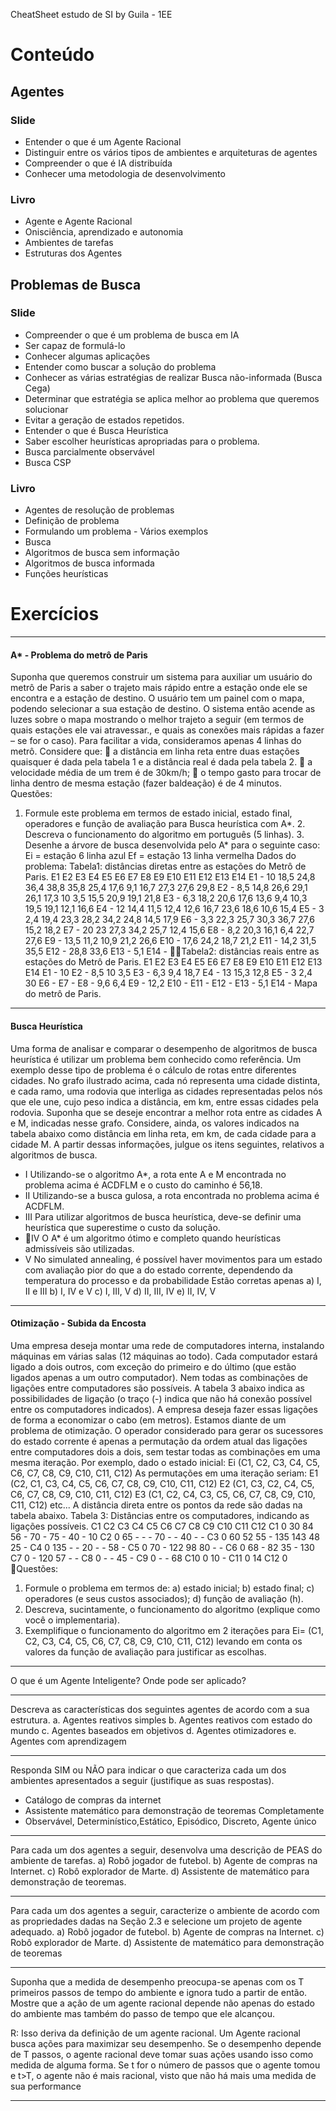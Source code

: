 CheatSheet estudo de SI by Guila - 1EE
        
# Conteúdo
## Agentes 

### Slide
* Entender o que é um Agente Racional
* Distinguir entre os vários tipos de ambientes e arquiteturas de agentes
* Compreender o que é IA distribuída
* Conhecer uma metodologia de desenvolvimento
### Livro
* Agente e Agente Racional
* Onisciência, aprendizado e autonomia
* Ambientes de tarefas
* Estruturas dos Agentes


## Problemas de Busca

### Slide
* Compreender o que é um problema de busca em IA
* Ser capaz de formulá-lo
* Conhecer algumas aplicações
* Entender como buscar a solução do problema
* Conhecer as várias estratégias de realizar Busca não-informada (Busca Cega)
* Determinar que estratégia se aplica melhor ao problema que queremos solucionar
* Evitar a geração de estados repetidos.
* Entender o que é Busca Heurística
* Saber escolher heurísticas apropriadas para o problema.
* Busca parcialmente observável
* Busca  CSP
### Livro
* Agentes de resolução de problemas
* Definição de problema
* Formulando um problema - Vários exemplos
* Busca
* Algoritmos de busca sem informação
* Algoritmos de busca informada
* Funções heurísticas

# Exercícios

***
#### A* - Problema do metrô de Paris
Suponha que queremos construir um sistema para auxiliar um usuário do metrô de Paris a saber o trajeto mais rápido entre a estação onde ele se encontra e a estação de destino. O usuário tem um painel com o mapa, podendo selecionar a sua estação de destino. O sistema então acende as luzes sobre o mapa mostrando o melhor trajeto a seguir (em termos de quais estações ele vai atravessar., e quais as conexões mais rápidas a fazer – se for o caso). Para facilitar a vida, consideramos apenas 4 linhas do metrô.
Considere que:  a distância em linha reta entre duas estações quaisquer é dada pela tabela 1 e a
distância real é dada pela tabela 2.  a  velocidade média de um trem é de 30km/h;  o tempo gasto para trocar de linha dentro de mesma estação (fazer baldeação) é
de 4 minutos.
Questões:
1. Formule este problema em termos de estado inicial, estado final, operadores
e função de avaliação para Busca heurística com A*. 2. Descreva o funcionamento do algoritmo em português (5 linhas). 3. Desenhe a árvore de busca desenvolvida pelo A* para o seguinte caso:
Ei = estação 6 linha azul Ef = estação 13 linha vermelha
Dados do problema:
Tabela1: distâncias diretas entre as estações do Metrô de Paris.
E1 E2 E3 E4 E5 E6 E7 E8 E9 E10 E11 E12 E13 E14 E1 - 10 18,5 24,8 36,4 38,8 35,8 25,4 17,6 9,1 16,7 27,3 27,6 29,8 E2 - 8,5 14,8 26,6 29,1 26,1 17,3 10 3,5 15,5 20,9 19,1 21,8 E3 - 6,3 18,2 20,6 17,6 13,6 9,4 10,3 19,5 19,1 12,1 16,6 E4 - 12 14,4 11,5 12,4 12,6 16,7 23,6 18,6 10,6 15,4 E5 - 3 2,4 19,4 23,3 28,2 34,2 24,8 14,5 17,9 E6 - 3,3 22,3 25,7 30,3 36,7 27,6 15,2 18,2 E7 - 20 23 27,3 34,2 25,7 12,4 15,6 E8 - 8,2 20,3 16,1 6,4 22,7 27,6 E9 - 13,5 11,2 10,9 21,2 26,6 E10 - 17,6 24,2 18,7 21,2 E11 - 14,2 31,5 35,5 E12 - 28,8 33,6 E13 - 5,1 E14 -
Tabela2: distâncias reais entre as estações do Metrô de Paris.
E1 E2 E3 E4 E5 E6 E7 E8 E9 E10 E11 E12 E13 E14 E1 - 10 E2 - 8,5 10 3,5 E3 - 6,3 9,4 18,7 E4 - 13 15,3 12,8 E5 - 3 2,4 30 E6 - E7 - E8 - 9,6 6,4 E9 - 12,2 E10 - E11 - E12 - E13 - 5,1 E14 -
Mapa do metrô de Paris.


***
#### Busca Heurística
Uma forma de analisar e comparar o desempenho de algoritmos de busca heurística é utilizar um problema bem conhecido como referência. Um exemplo desse tipo de problema é o cálculo de rotas entre diferentes cidades. No grafo ilustrado acima, cada nó representa uma cidade distinta, e cada ramo, uma rodovia que interliga as cidades representadas pelos nós que ele une, cujo peso indica a distância, em km, entre essas cidades pela rodovia. Suponha que se deseje encontrar a melhor rota entre as cidades A e M, indicadas nesse grafo. Considere, ainda, os valores indicados na tabela abaixo como distância em linha reta, em km, de cada cidade para a cidade M.
A partir dessas informações, julgue os itens seguintes, relativos a algoritmos de busca.
* I Utilizando-se o algoritmo A*, a rota ente A e M encontrada no problema acima é ACDFLM e o custo do caminho é 56,18.
* II Utilizando-se a busca gulosa, a rota encontrada no problema acima é ACDFLM.
* III Para utilizar algoritmos de busca heurística, deve-se definir uma heurística que superestime o custo da solução.
* IV O A* é um algoritmo ótimo e completo quando heurísticas admissíveis são utilizadas.
* V No simulated annealing, é possível haver movimentos para um estado com avaliação pior do que a do estado corrente, dependendo da temperatura do processo e da probabilidade Estão corretas apenas
a) I, II e III b) I, IV e V c) I, III, V d) II, III, IV e) II, IV, V

***

#### Otimização - Subida da Encosta
Uma empresa deseja montar uma rede de computadores interna, instalando máquinas em várias salas (12 máquinas ao todo). Cada computador estará ligado a dois outros, com exceção do primeiro e do último (que estão ligados apenas a um outro computador). Nem todas as combinações de ligações entre computadores são possíveis. A tabela 3 abaixo indica as possibilidades de ligação (o traço (-) indica que não há conexão possível entre os computadores indicados). A empresa deseja fazer essas ligações de forma a economizar o cabo (em metros). Estamos diante de um problema de otimização. O operador considerado para gerar os sucessores do estado corrente é apenas a permutação da ordem atual das ligações entre computadores dois a dois, sem testar todas as combinações em uma mesma iteração. Por exemplo, dado o estado inicial: Ei (C1, C2, C3, C4, C5, C6, C7, C8, C9, C10, C11, C12)
As permutações em uma iteração seriam: E1 (C2, C1, C3, C4, C5, C6, C7, C8, C9, C10, C11, C12) E2 (C1, C3, C2, C4, C5, C6, C7, C8, C9, C10, C11, C12) E3 (C1, C2, C4, C3, C5, C6, C7, C8, C9, C10, C11, C12) etc... A distância direta entre os pontos da rede são dadas na tabela abaixo.
Tabela 3: Distâncias entre os computadores, indicando as ligações possíveis.
C1 C2 C3 C4 C5 C6 C7 C8 C9 C10 C11 C12
C1 0 30 84 56 - 70 - 75 - 40 - 10 C2 0 65 - - - 70 - - 40 - - C3 0 60 52 55 - 135 143 48 25 - C4 0 135 - - 20 - - 58 - C5 0 70 - 122 98 80 - - C6 0 68 - 82 35 - 130 C7 0 - 120 57 - - C8 0 - - 45 - C9 0 - - 68 C10 0 10 - C11 0 14 C12 0
Questões:
1. Formule o problema em termos de:
a) estado inicial; b) estado final; c) operadores (e seus custos associados); d) função de avaliação (h).
2. Descreva, sucintamente, o funcionamento do algoritmo (explique como você
o implementaria).
3. Exemplifique o funcionamento do algoritmo em 2 iterações para
Ei= (C1, C2, C3, C4, C5, C6, C7, C8, C9, C10, C11, C12)
levando em conta os valores da função de avaliação para justificar as
escolhas.
***

O que é um Agente Inteligente? Onde pode ser aplicado?

***
Descreva as características dos seguintes agentes de acordo com a sua
estrutura.
a. Agentes reativos simples b. Agentes reativos com estado do mundo c. Agentes baseados em objetivos d. Agentes otimizadores e. Agentes com aprendizagem

***
Responda SIM ou NÃO para indicar o que caracteriza cada um dos
ambientes apresentados a seguir (justifique as suas respostas).
* Catálogo de compras da internet
* Assistente matemático para demonstração de teoremas 
Completamente 
* Observável, Determinístico,Estático, Episódico, Discreto, Agente único

*** 
Para cada um dos agentes a seguir, desenvolva uma descrição de PEAS do ambiente de tarefas.
a) Robô jogador de futebol. b) Agente de compras na Internet. c) Robô explorador de Marte. d) Assistente de matemático para demonstração de teoremas.

***
Para cada um dos agentes a seguir, caracterize o ambiente de acordo com as propriedades dadas na Seção 2.3 e selecione um projeto de agente adequado.
a) Robô jogador de futebol. b) Agente de compras na Internet. c) Robô explorador de Marte. d) Assistente de matemático para demonstração de teoremas

***
Suponha que a medida de desempenho preocupa-se apenas com os T primeiros passos de tempo do ambiente e ignora tudo a partir de então. Mostre que a ação de um agente racional depende não apenas do estado do ambiente mas também do passo de tempo que ele alcançou.

R: Isso deriva da definição de um agente racional. Um Agente racional busca ações para maximizar seu desempenho. Se o desempenho depende de T passos, o agente racional deve tomar suas ações usando isso como medida de alguma forma. Se t for o número de passos que o agente tomou e t>T, o agente não é mais racional, visto que não há mais uma medida de sua performance

***
